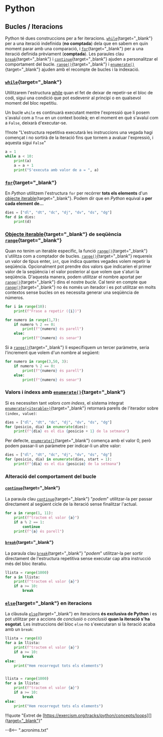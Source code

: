 # Python

## Bucles / Iteracions

Python té dues construccions per a fer iteracions. [`while`][while]{target="_blank"}  per a una iteració indefinida (**no comptada**) dela que en sabem en quin moment parar amb una comparació, i [`for`][for]{target="_blank"} per a una iteració definida prèviament (**comptada**). Les paraules clau [`break`][break]{target="_blank"} i [`continue`][continue]{target="_blank"} ajuden a personalitzar el comportament del bucle. [`range()`][range]{target="_blank"} i [`enumerate()`][enumerate]{target="_blank"} ajuden amb el recompte de bucles i la indexació.

### [`while`][while]{target="_blank"}

Utilitzarem l'estructura [while] quan el fet de deixar de repetir-se el bloc de codi, sigui una condició que pot esdevenir al principi o en qualsevol moment del bloc repetitiu.

Un bucle `while` es continuarà executant mentre l'expressió que li posem s'avaluï com a `True` en un context booleà; en el moment en què s'avaluï com a `False`, deixarà d'executar-se.

!!!note "L'estructura repetitiva executarà les instruccions una vegada hagi començat i no sortirà de la iteració fins que tornem a avaluar l'expressió, i aquesta sigui `False`"

```py
a = 1
while a < 10:
    print(a)
    a = a + 1
    print("S'executa amb valor de a = ", a)
```

### [`for`][for]{target="_blank"}

En *Python* utilitzem l'estructura `for` per recórrer **tots els elements** d'un [objecte iterable][]{target="_blank"}. Podem dir que en *Python* equival a **per cada element de...**

```py
dies = ["dl", "dt", "dc", "dj", "dv", "ds", "dg"]
for d in dies:
    print(d)
```

### [Objecte iterable][objecte iterable]{target="_blank"} de seqüència [`range`][range]{target="_blank"}

Quan no tenim un iterable específic, la funció [`range()`][range]{target="_blank"} s'utilitza com a comptador de bucles. [`range()`][range]{target="_blank"} requereix un valor de tipus enter, `int`, que indica quantes vegades volem repetir la seqüència. Opcionalment pot prendre dos valors que indicarien el primer valor de la seqüència i el valor posterior al que volem que s'aturi la seqüència. D'aquesta manera, podem utilitzar el nombre aportat per [`range()`][range]{target="_blank"} dins el nostre *bucle*. Cal tenir en compte que [`range()`][range]{target="_blank"} no és només un iterador i es pot utilitzar en molts contextos sense bucles on es necessita generar una seqüència de números.

```py
for i in range(10):
    print(f"Frase a repetir ({i})")
```

```py
for numero in range(1,7):
    if numero % 2 == 0:
        print(f"{numero} és parell")
    else:
        print(f"{numero} és senar")
```

Si a [`range()`][range]{target="_blank"} li especifiquem un tercer paràmetre, seria l'increment que volem d'un nombre al següent:

```py
for numero in range(3,50, 3):
    if numero % 2 == 0:
        print(f"{numero} és parell")
    else:
        print(f"{numero} és senar")
```

### Valors i índexs amb [`enumerate()`][enumerate]{target="_blank"}

Si es necessiten tant *valors com índexs*, el sistema integrat [`enumerate(<iterable>)`][enumerate]{target="_blank"} retornarà parells de l'iterador sobre `(index, value)`:

```py
dies = ["dl", "dt", "dc", "dj", "dv", "ds", "dg"]
for (posicio, dia) in enumerate(dies):
    print(f"{dia} es el dia {posicio + 1} de la setmana")
```

Per defecte, [`enumerate()`][enumerate]{target="_blank"} comença amb el valor 0, però podem passar-li un paràmetre per indicar-li un altre valor:

```py
dies = ["dl", "dt", "dc", "dj", "dv", "ds", "dg"]
for (posicio, dia) in enumerate(dies, start = 1):
    print(f"{dia} es el dia {posicio} de la setmana")
```

### Alteració del comportament del bucle

#### [`continue`][continue]{target="_blank"}

La paraula clau [`continue`][continue]{target="_blank"} "*podem*" utilitzar-la per passar directament al següent cicle de la iteració sense finalitzar l'actual.

```py
for a in range(1, 11):
    print(f"tractem el valor {a}")
    if a % 2 == 1:
        continue
    print(f"{a} és parell")
```

#### [`break`][break]{target="_blank"}

La paraula clau [`break`][break]{target="_blank"} "*podem*" utilitzar-la per sortir directament de l'estructura repetitiva sense executar cap altra instrucció més del bloc iteratiu.

```py
llista = range(1000)
for a in llista:
    print(f"tractem el valor {a}")
    if a >= 10:
        break
```

### [`else`][else]{target="_blank"} en iteracions

La clàusula [`else`][else]{target="_blank"} en iteracions **és exclusiva de Python** i es pot utilitzar per a accions de *conclusió* o *conclusió* **quan la iteració s'ha esgotat**. Les instruccions del bloc `else` no s'executaran si la iteració acaba amb un `break`:

```py
llista = range(8)
for a in llista:
    print(f"tractem el valor {a}")
    if a >= 10:
        break
else:
    print("Hem recorregut tots els elements")


llista = range(1000)
for a in llista:
    print(f"tractem el valor {a}")
    if a >= 10:
        break
else:
    print("Hem recorregut tots els elements")
```


!!!quote "Extret de [https://exercism.org/tracks/python/concepts/loops][]{target="_blank"}"


[https://exercism.org/tracks/python/concepts/loops]:  https://exercism.org/tracks/python/concepts/loops "Extret de..."

[while]:                https://docs.python.org/reference/compound_stmts.html#the-while-statement       "while"
[for]:                  https://docs.python.org/reference/compound_stmts.html#the-for-statement         "for"
[continue]:             https://docs.python.org/reference/simple_stmts.html#continue                    "continue"
[break]:                https://docs.python.org/reference/simple_stmts.html#break                       "break"
[range]:                https://docs.python.org/library/stdtypes.html#range                             "range"
[enumerate]:            https://docs.python.org/library/functions.html#enumerate                        "enumerate"
[objecte iterable]:     https://docs.python.org/glossary.html#term-iterable                             "objecte iterable"
[range]:                https://docs.python.org/library/stdtypes.html#range                             "range"
[else]:                 https://docs.python.org/3/tutorial/controlflow.html#break-and-continue-statements-and-else-clauses-on-loops  "else en iteracions"


--8<-- ".acronims.txt"
